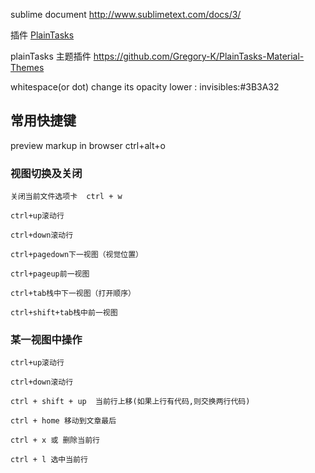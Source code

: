 
sublime document
http://www.sublimetext.com/docs/3/

插件 
[PlainTasks](https://github.com/aziz/PlainTasks)

plainTasks 主题插件  https://github.com/Gregory-K/PlainTasks-Material-Themes

whitespace(or dot) change its opacity lower : invisibles:#3B3A32

## 常用快捷键
preview markup in browser  ctrl+alt+o

### 视图切换及关闭
```
关闭当前文件选项卡  ctrl + w

ctrl+up滚动行

ctrl+down滚动行

ctrl+pagedown下一视图（视觉位置）

ctrl+pageup前一视图

ctrl+tab栈中下一视图（打开顺序）

ctrl+shift+tab栈中前一视图
```

### 某一视图中操作
```
ctrl+up滚动行

ctrl+down滚动行

ctrl + shift + up  当前行上移(如果上行有代码,则交换两行代码)

ctrl + home 移动到文章最后

ctrl + x 或 删除当前行
 
ctrl + l 选中当前行
```
   
  
